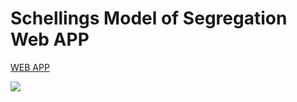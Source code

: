 # Schellings Model of Segregation Web APP
[WEB APP](https://commoningtoys.github.io/SchellingsModelOfSegregation/)
<p>
  <img src="https://user-images.githubusercontent.com/17408277/31388131-4de53844-adcd-11e7-8d40-bd9f60be120a.png"/>
<p>
